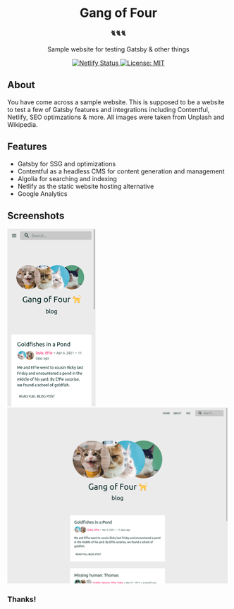 <h1 align="center">
  Gang of Four
</h1>

<p align="center">
  🐈🐈🐈
</p>

<p align="center">
  Sample website for testing Gatsby & other things
</p>

<p align="center">
  <a href="https://app.netlify.com/sites/fourgang/deploys">
    <img alt="Netlify Status" src="https://api.netlify.com/api/v1/badges/81481391-8b7b-4d8b-895a-9c861de5375f/deploy-status">
  </a>
  <a href="https://opensource.org/licenses/MIT">
    <img alt="License: MIT" src="https://img.shields.io/badge/License-MIT-yellow.svg">
  </a>
</p>

<h2>About</h2>

<p>
  You have come across a sample website. This is supposed to be a website to test a few of Gatsby features and integrations including Contentful, Netlify, SEO optimzations & more. All images were taken from Unplash and Wikipedia.
</p>

<h2>Features</h2>

- Gatsby for SSG and optimizations
- Contentful as a headless CMS for content generation and management
- Algolia for searching and indexing
- Netlify as the static website hosting alternative
- Google Analytics

<h2>Screenshots</h2>

<img alt="Netlify Status" src="screenshots/mobile.png" width="200">
<img alt="Netlify Status" src="screenshots/desktop.png" width="500">

<h3>Thanks!</h3>
